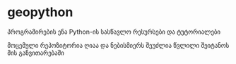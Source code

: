 # geopython
პროგრამირების ენა Python-ის სასწავლო რესურსები და ტუტორიალები

მოცემული რეპოზიტორია ღიაა და ნებისმიერს შეუძლია წვლილი შეიტანოს მის განვითარებაში 
